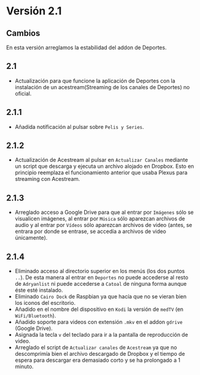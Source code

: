 # Versión 2.1

## Cambios

En esta versión arreglamos la estabilidad del addon de Deportes.

## 2.1

- Actualización para que funcione la aplicación de Deportes con la instalación de un acestream(Streaming de los canales de Deportes) no oficial.

## 2.1.1

- Añadida notificación al pulsar sobre `Pelis y Series`.

## 2.1.2

- Actualización de Acestream al pulsar en `Actualizar Canales` mediante un script que descarga y ejecuta un archivo alojado en Dropbox. Esto en principio reemplaza el funcionamiento anterior que usaba Plexus para streaming con Acestream.

## 2.1.3

- Arreglado acceso a Google Drive para que al entrar por `Imágenes` sólo se visualicen imágenes, al entrar por `Música` sólo aparezcan archivos de audio y al entrar por `Vídeos` sólo aparezcan archivos de video (antes, se entrara por donde se entrase, se accedía a archivos de video únicamente).
 
## 2.1.4

- Eliminado acceso al directorio superior en los menús (los dos puntos `..`). De esta manera al entrar en `Deportes` no puede accederse al resto de `Adryanlist` ni puede accederse a `Catoal` de ninguna forma aunque éste esté instalado.
- Eliminado `Cairo Dock` de Raspbian ya que hacía que no se vieran bien los iconos del escritorio.
- Añadido en el nombre del dispositivo en `Kodi` la versión de `medTV` (en `WiFi/Bluetooth`).
- Añadido soporte para videos con extensión `.mkv` en el addon `gdrive` (Google Drive).
- Asignada la tecla `v` del teclado para ir a la pantalla de reproducción de video.
- Arreglado el script de `Actualizar canales` de `Acestream` ya que no descomprimía bien el archivo descargado de Dropbox y el tiempo de espera para descargar era demasiado corto y se ha prolongado a 1 minuto.


